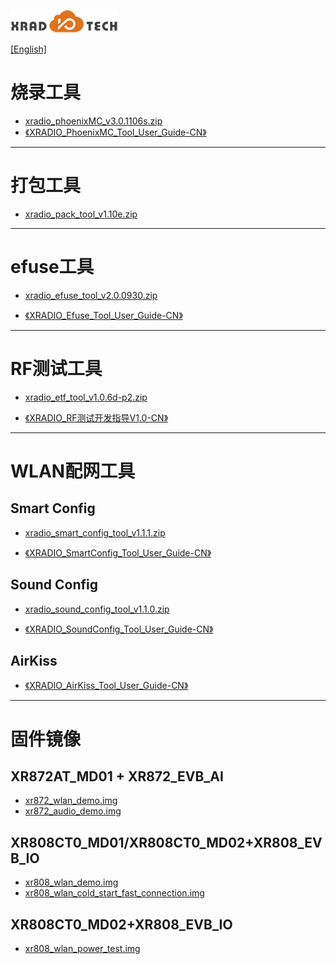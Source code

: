 
![](../../images/XRADIOTECHLOGO.png)

[[English]](index-en.md)

# 烧录工具

* [xradio_phoenixMC_v3.0.1106s.zip](../../download/4.SDK/tools/xradio_phoenixMC_v3.0.1106s.zip)
* [《XRADIO_PhoenixMC_Tool_User_Guide-CN》](../../download/4.SDK/document/XRADIO_PhoenixMC_Tool_User_Guide-CN.pdf)

----

# 打包工具

* [xradio_pack_tool_v1.10e.zip](../../download/4.SDK/tools/xradio_pack_tool_v1.10e.zip)

----

# efuse工具

* [xradio_efuse_tool_v2.0.0930.zip](../../download/5.生产测试/xradio_efuse_tool_v2.0.0930.zip)

* [《XRADIO_Efuse_Tool_User_Guide-CN》](../../download/2.产品指导/XRADIO_Efuse_Tool_User_Guide-CN.pdf)

----

# RF测试工具

* [xradio_etf_tool_v1.0.6d-p2.zip](../../download/2.产品指导/xradio_etf_tool_v1.0.6d-p2.zip)

* [《XRADIO_RF测试开发指导V1.0-CN》](../../download/2.产品指导/XRADIO_RF测试开发指导V1.0-CN.pdf)

----

# WLAN配网工具

## Smart Config

* [xradio_smart_config_tool_v1.1.1.zip](../../download/4.SDK/tools/xradio_smart_config_tool_v1.1.1.zip)

* [《XRADIO_SmartConfig_Tool_User_Guide-CN》](../../download/4.SDK/document/XRADIO_SmartConfig_Tool_User_Guide-CN.pdf)


## Sound Config

* [xradio_sound_config_tool_v1.1.0.zip](../../download/4.SDK/tools/xradio_sound_config_tool_v1.1.0.zip)

* [《XRADIO_SoundConfig_Tool_User_Guide-CN》](../../download/4.SDK/document/XRADIO_SoundConfig_Tool_User_Guide-CN.pdf)

## AirKiss
* [《XRADIO_AirKiss_Tool_User_Guide-CN》](../../download/4.SDK/document/XRADIO_AirKiss_Tool_User_Guide-CN.pdf)


----

# 固件镜像

## XR872AT_MD01 + XR872_EVB_AI

* [xr872_wlan_demo.img](../../download/4.SDK/tools/xr872_wlan_demo.img)
* [xr872_audio_demo.img](../../download/4.SDK/tools/xr872_audio_demo.img)

## XR808CT0_MD01/XR808CT0_MD02+XR808_EVB_IO
* [xr808_wlan_demo.img](../../download/4.SDK/tools/xr808_wlan_demo.img)
* [xr808_wlan_cold_start_fast_connection.img](../../download/4.SDK/tools/xr808_cold_start_fast_connection.img)

## XR808CT0_MD02+XR808_EVB_IO
* [xr808_wlan_power_test.img](../../download/4.SDK/tools/xr808_wlan_power_test.img)

